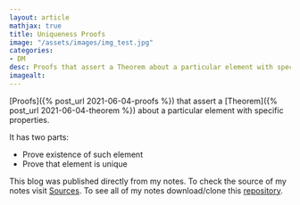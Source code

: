 ```yaml
---
layout: article
mathjax: true
title: Uniqueness Proofs
image: "/assets/images/img_test.jpg"
categories:
- DM
desc: Proofs that assert a Theorem about a particular element with specific properties. 
imagealt: 
---
```


[Proofs]({% post_url 2021-06-04-proofs %}) that assert a [Theorem]({% post_url 2021-06-04-theorem %}) about a particular element with specific properties.

It has two parts:
* Prove existence of such element
* Prove that element is unique

This blog was published directly from my notes.
To check the source of my notes visit [Sources](sources.html).
To see all of my notes download/clone this [repository](https://github.com/bovem/CS).